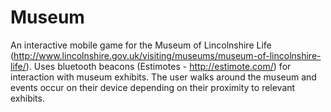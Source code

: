 Museum
======
An interactive mobile game for the Museum of Lincolnshire Life (http://www.lincolnshire.gov.uk/visiting/museums/museum-of-lincolnshire-life/). Uses bluetooth beacons (Estimotes - http://estimote.com/) for interaction with museum exhibits. The user walks around the museum and events occur on their device depending on their proximity to relevant exhibits. 
